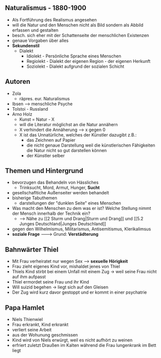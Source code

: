 
## Naturalismus - 1880-1900
-   Als Fortführung des Realismus angesehen
-   will die Natur und den Menschen nicht als Bild sondern als Abbild erfassen und gestalten
-   besch. sich eher mit der Schattenseite der menschlichen Existenzen
-   genaue Vorgaben über alles
-   __Sekundenstil__
	-   Dialekt
		-   Idiolekt - Persönliche Sprache eines Menschen
		-   Regiolekt - Dialekt der eigenen Region - der eigenen Herkunft
		-   Soziolekt - Dialekt aufgrund der sozialen Schicht

## Autoren
-   Zola
	-   räpres. eur. Naturalismus
-   Ibsen --> menschliche Psyche
-   Tolstoi - Russland
-   Arno Holz
	- Kunst = Natur - X
	-   will die Literatur möglichst an die Natur annähern
	-   X verhindert die Annäherung --> x gegen 0
	-   X ist das Unnatürliche, welches der Künstler dazugibt z.B.:
		- das Zeichnen auf Papier
		- die nicht genaue Darstellung weil die künstlerischen Fähigkeiten die Natur nicht so gut darstellen können
		- der Künstler selber

## Themen und Hintergrund
- bevorzugen das Behandeln von Hässliches
	- Trinksucht, Mord, Armut, Hunger, __Sucht__
- gesellschafltiche Außenseiter werden behandelt
- bisherige Tabuthemen
	- darstellungen der "dunklen Seite" eines Menschen
- Was macht den Menschen zu dem was er ist? Welche Stellung nimmt der Mensch innerhalb der Technik ein?
	- --> Nähe zu [[2 Sturm und Drang|Sturm und Drang]] und [[5.2 Junges Deutschland|Junges Deutschland]]
- gegen den Wilhelmismus, Militarismus, Antisemitismus, Klerikalimsus
- __soziale Frage__ ---> Grund: __Verstädterung__

## Bahnwärter Thiel
- Mit Frau verheiratet nur wegen Sex --> __sexuelle Hörigkeit__
- Frau zieht eigenes Kind vor, mishaldet jenes von Thiel
- Thiels Kind stirbt bei einem Unfall mit einem Zug -> weil seine Frau nicht auf ihm aufpasst
- Thiel ermordet seine Frau und ihr Kind
- Will suizid begehen -> liegt sich auf den Gleisen
- Der Zug wird kurz davor gestoppt und er kommt in einer psychatrie

## Papa Hamlet
- Niels Thienwiel
- Frau erkrankt, Kind erkrankt
- verliert seine Arbeit
- aus der Wohunung geschmissen
- Kind wird von Niels erwürgt, weil es nicht aufhört zu weinen
- erfriert zuletzt Draußen im Kalten während die Frau lungenkrank im Bett liegt